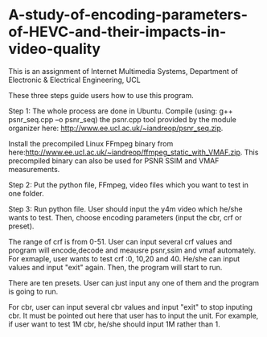 # A-study-of-encoding-parameters-of-HEVC-and-their-impacts-in-video-quality

This is an assignment of Internet Multimedia Systems, Department of Electronic & Electrical Engineering, UCL

These three steps guide users how to use this program.

Step 1:
The whole process are done in Ubuntu.
Compile (using: g++ psnr_seq.cpp –o psnr_seq) the psnr.cpp tool provided by the module organizer here: http://www.ee.ucl.ac.uk/~iandreop/psnr_seq.zip.

Install the precompiled Linux FFmpeg binary from here:http://www.ee.ucl.ac.uk/~iandreop/ffmpeg_static_with_VMAF.zip. This precompiled binary can also be used for PSNR SSIM and VMAF measurements. 

Step 2:
Put the python file, FFmpeg, video files which you want to test in one folder.

Step 3:
Run python file.
User should input the y4m video which he/she wants to test. Then, choose encoding parameters (input the cbr, crf or preset). 

The range of crf is from 0-51. User can input several crf values and program will encode,decode and meausre psnr,ssim and vmaf automately. For exmaple, user wants to test crf :0, 10,20 and 40. He/she can input values and input "exit" again. Then, the program will start to run.

There are ten presets. User can just input any one of them and the program is going to run.

For cbr, user can input several cbr values and input "exit" to stop inputing cbr. It must be pointed out here that user has to input the unit. For example, if user want to test 1M cbr, he/she should input 1M rather than 1. 
